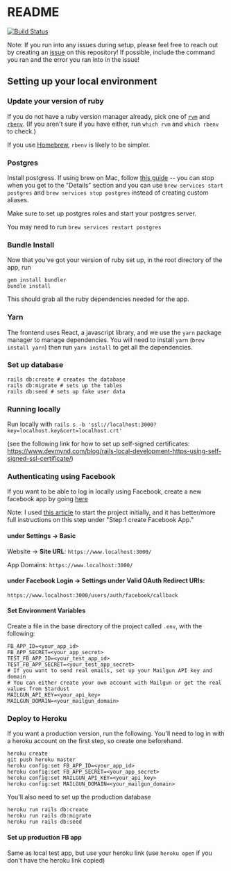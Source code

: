 # README
[![Build Status](https://travis-ci.org/sdspikes/reciprocity2.svg)](https://travis-ci.org/sdspikes/reciprocity2)

Note: If you run into any issues during setup, please feel free to reach out by creating an [issue](https://github.com/sdspikes/reciprocity2/issues) on this repository!  If possible, include the command you ran and the error you ran into in the issue!

## Setting up your local environment

### Update your version of ruby

If you do not have a ruby version manager already, pick one of [`rvm`](README/rvm.md) and [`rbenv`](README/rbenv.md).  (If you aren't sure if you have either, run `which rvm` and `which rbenv` to check.)

If you use [Homebrew](https://brew.sh/), `rbenv` is likely to be simpler.

### Postgres

Install postgress. If using brew on Mac, follow [this guide](https://gist.github.com/ibraheem4/ce5ccd3e4d7a65589ce84f2a3b7c23a3) -- you can stop when you get to the "Details" section and you can use `brew services start postgres` and `brew services stop postgres` instead of creating custom aliases.

Make sure to set up postgres roles and start your postgres server.

You may need to run `brew services restart postgres` 

### Bundle Install
Now that you've got your version of ruby set up, in the root directory of the app, run 
```
gem install bundler
bundle install
```

This should grab all the ruby dependencies needed for the app.

### Yarn

The frontend uses React, a javascript library, and we use the `yarn` package manager to manage dependencies.  You will need to install `yarn` (`brew install yarn`) then run `yarn install` to get all the dependencies.

### Set up database

```
rails db:create # creates the database
rails db:migrate # sets up the tables
rails db:seed # sets up fake user data
```

### Running locally


Run locally with
```rails s -b 'ssl://localhost:3000?key=localhost.key&cert=localhost.crt'```

(see the following link for how to set up self-signed certificates: 
https://www.devmynd.com/blog/rails-local-development-https-using-self-signed-ssl-certificate/)

### Authenticating using Facebook

If you want to be able to log in locally using Facebook, create a new facebook app by going [here](https://developers.facebook.com/)

Note: I used [this article](https://medium.com/@chinnatiptaemkaeo/integrate-omniauth-facebook-to-rails-5-1389d760d92a) to start the project initially, and it has better/more full instructions on this step under "Step:1 create Facebook App."


#### under **Settings** -> **Basic**
Website -> **Site URL**:
`https://www.localhost:3000/`

App Domains:
`https://www.localhost:3000/`

#### under **Facebook Login** -> **Settings** under **Valid OAuth Redirect URIs**:
`https://www.localhost:3000/users/auth/facebook/callback`


#### Set Environment Variables

Create a file in the base directory of the project called `.env`, with the following:
```
FB_APP_ID=<your_app_id>
FB_APP_SECRET=<your_app_secret>
TEST_FB_APP_ID=<your_test_app_id>
TEST_FB_APP_SECRET=<your_test_app_secret>
# If you want to send real emails, set up your Mailgun API key and domain
# You can either create your own account with Mailgun or get the real values from Stardust
MAILGUN_API_KEY=<your_api_key>
MAILGUN_DOMAIN=<your_mailgun_domain>
```

### Deploy to Heroku

If you want a production version, run the following.  You'll need to log in with a heroku account on the first step, so create one beforehand.
```
heroku create
git push heroku master
heroku config:set FB_APP_ID=<your_app_id>
heroku config:set FB_APP_SECRET=<your_app_secret>
heroku config:set MAILGUN_API_KEY=<your_api_key>
heroku config:set MAILGUN_DOMAIN=<your_mailgun_domain>
```

You'll also need to set up the production database
```
heroku run rails db:create
heroku run rails db:migrate
heroku run rails db:seed
```

#### Set up production FB app

Same as local test app, but use your heroku link (use `heroku open` if you don't have the heroku link copied)
